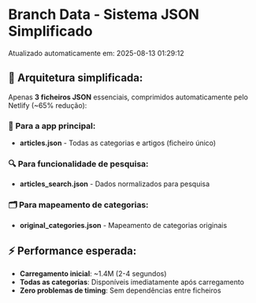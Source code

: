 # Branch Data - Sistema JSON Simplificado
Atualizado automaticamente em: 2025-08-13 01:29:12

## 🎯 Arquitetura simplificada:
Apenas **3 ficheiros JSON** essenciais, comprimidos automaticamente pelo Netlify (~65% redução):

### 📱 Para a app principal:
- **articles.json** - Todas as categorias e artigos (ficheiro único)

### 🔍 Para funcionalidade de pesquisa:
- **articles_search.json** - Dados normalizados para pesquisa

### 🗂️ Para mapeamento de categorias:
- **original_categories.json** - Mapeamento de categorias originais

## ⚡ Performance esperada:
- **Carregamento inicial**: ~1.4M (2-4 segundos)
- **Todas as categorias**: Disponíveis imediatamente após carregamento
- **Zero problemas de timing**: Sem dependências entre ficheiros
